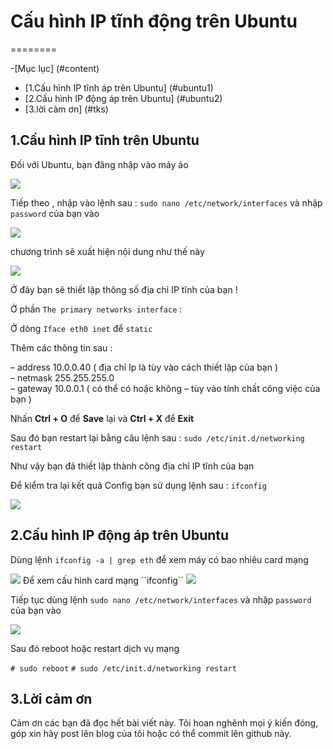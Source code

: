 # Cấu hình IP tĩnh động trên Ubuntu
========

-[Mục lục] (#content)
<ul>
<li> [1.Cấu hình IP tĩnh áp trên Ubuntu] (#ubuntu1)
<li> [2.Cấu hình IP động áp trên Ubuntu] (#ubuntu2)
<li> [3.lời cảm ơn] (#tks)
</ul>

<a name="ubuntu1"></a>
## 1.Cấu hình IP tĩnh trên Ubuntu

 Đối với Ubuntu, bạn đăng nhập vào máy ảo

<img src=http://i.imgur.com/4W8ioxn.png>

Tiếp theo , nhập vào lệnh sau  :  ``sudo nano /etc/network/interfaces`` và nhập ``password`` của bạn vào

<img src=http://i.imgur.com/9GOEMVw.png>

chương trình sẽ xuất hiện nội dung như thế này

<img src=http://i.imgur.com/v2Pbp5d.png>

Ở đây bạn sẽ thiết lập thông số địa chỉ IP tĩnh của bạn !

Ở phần ``The primary networks interface`` :

Ở dòng ``Iface eth0 inet`` để ``static``

Thêm các thông tin sau :

– address 10.0.0.40    ( địa chỉ Ip là tùy vào cách thiết lập của bạn )    
– netmask 255.255.255.0  
– gateway 10.0.0.1   ( có thể có hoặc không – tùy vào tính chất công việc của bạn )

Nhấn **Ctrl + O** để **Save** lại và **Ctrl + X** để **Exit** 

Sau đó bạn restart lại bằng câu lệnh sau :   ``sudo /etc/init.d/networking restart``

Như vậy bạn đã thiết lập thành công địa chỉ IP tĩnh của bạn

Để kiểm tra lại kết quả Config bạn sử dụng lệnh sau :  ``ifconfig``

<img src=http://i.imgur.com/uTAbNcW.png>

<a name="ubuntu2"></a>
## 2.Cấu hình IP động áp trên Ubuntu

Dùng lệnh  ``ifconfig -a | grep eth`` để xem máy có bao nhiêu card mạng

<img src=http://i.imgur.com/Ohh0X7G.png>
Để xem cấu hình card mạng ``ifconfig``

<img src=http://i.imgur.com/ibbc3SI.png>

Tiếp tục dùng lệnh  ``sudo nano /etc/network/interfaces`` và nhập ``password`` của bạn vào

<img src=http://i.imgur.com/gSc4Hb6.png>

Sau đó reboot hoặc restart dịch vụ mạng

 ``# sudo reboot``
``# sudo /etc/init.d/networking restart``

<a name="tks"></a>
## 3.Lời cảm ơn
Cảm ơn các bạn đã đọc hết bài viết này. Tôi hoan nghênh mọi ý kiến đóng, góp xin hãy post lên blog của tôi hoặc có thể commit lên github này.


